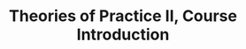 ---
layout: single_embed_slide
title: "Theories of Practice II, Course Introduction"
presentation_id: sz0S0H
canonical_url: /presentations/sz0S0H/
slides:
  - slide_name: ../deck-6222-large-0.jpeg
    slide_thumbnail: ../deck-6222-thumb-0.jpeg
    slide_text: >
      <p><strong>Time</strong>: Wednesday’s from 5:30-8:15<br />
      <strong>Date</strong>: 01/13/21
      <strong>Content</strong>: Theories of Practice II, Course Introduction; Course Syllabus
      <strong>Reading Assignment</strong>: N/A
      <strong>Due Dates</strong>:</p>
      <ul>
      <li>
      <strong>A-01: Synchronous Class Engagement</strong> Attend class</li>
      <li>
      <strong>A-02: Asynchronous Class Engagement</strong> Group Introduction due Sunday 01/17/21 at 11:55 PM <em>via Flipgrid</em>
      </li>
      </ul>
      
  - slide_name: ../deck-6222-large-1.jpeg
    slide_thumbnail: ../deck-6222-thumb-1.jpeg
    slide_text: >
      <p>[Whole Class Activity]  Watch a clip from the X-Files Video about a group therapy session for persons in a wheelchair.</p>
      <p>Start 6:21
      End 8:38</p>
      <blockquote>
      <p>The hope is with this class we will get the opportunity to learn how to deal with difficult situations in facilitating groups.</p>
      </blockquote>
      
  - slide_name: ../deck-6222-large-2.jpeg
    slide_thumbnail: ../deck-6222-thumb-2.jpeg
    slide_text: >
      <ul>
      <li>Initial activity</li>
      <li>Discuss class</li>
      <li>Review syllabus</li>
      </ul>
      
  - slide_name: ../deck-6222-large-3.jpeg
    slide_thumbnail: ../deck-6222-thumb-3.jpeg
    slide_text: >
      <blockquote>
      <p>I hope that you all had a wonderful break. Because this is a groups class, I try to introduce you guys to a number of group activities that you can use for groups yourselves. This is one:</p>
      </blockquote>
      <p>Have people come and get as many or as few M&amp;M’s as they so desire. Tell them to wait to eat them.</p>
      <p>-&gt; Click</p>
      <p>Go through by color and have people answer based on the color of candy that they have. Questions as follows:</p>
      <p>Red: favorite activity done during break
      Green: favorite food eaten over the holidays
      Yellow: favorite movie or TV show
      Orange: tradition that is unique to your family
      Brown: something you are looking forward to this year
      Blue: wild cards</p>
      
  - slide_name: ../deck-6222-large-4.jpeg
    slide_thumbnail: ../deck-6222-thumb-4.jpeg
    slide_text: >
      <blockquote>
      <p>I just want to bring back a reminder and thoughts about expectations.</p>
      </blockquote>
      
  - slide_name: ../deck-6222-large-5.jpeg
    slide_thumbnail: ../deck-6222-thumb-5.jpeg
    slide_text: >
      <blockquote>
      <p>What we want to be able to do is come to a place where we are able to meet in the middle with out expectations… and that you’re happy and so am I.</p>
      </blockquote>
      <ul>
      <li>Cooperative Arrangement
      <ul>
      <li>Break vs. leaving early</li>
      <li>Sharing the air</li>
      </ul>
      </li>
      <li>Nonnegotiable
      <ul>
      <li>Timeliness</li>
      <li>Participation</li>
      <li>High academic standards</li>
      </ul>
      </li>
      <li>Open / laid back</li>
      <li>Having fun</li>
      </ul>
      
  - slide_name: ../deck-6222-large-6.jpeg
    slide_thumbnail: ../deck-6222-thumb-6.jpeg
    slide_text: >
      <blockquote>
      <p>I also wanted to spend a little bit of time talking about some of our online classroom norms.</p>
      </blockquote>
      <ul>
      <li>The best way to make sure everybody has opportunities to participate (draw out what they think are some good ideas of how I can facilitate this class and the need for grace)</li>
      <li>Devices (use of a computer, not be driving)</li>
      <li>Chat and zoom functions (how to use it)</li>
      <li>Camera during class (preference is on, but understand when unable to… also discuss Zoom backgrounds)</li>
      </ul>
      
  - slide_name: ../deck-6222-large-7.jpeg
    slide_thumbnail: ../deck-6222-thumb-7.jpeg
    slide_text: >
      <p>Go section by section</p>
      
  - slide_name: ../deck-6222-large-8.jpeg
    slide_thumbnail: ../deck-6222-thumb-8.jpeg
    slide_text: >
      <ul>
      <li>Course Description</li>
      <li>Course Purpose</li>
      <li>Relationship to Other Sequences and/or Other Courses</li>
      </ul>
      
  - slide_name: ../deck-6222-large-9.jpeg
    slide_thumbnail: ../deck-6222-thumb-9.jpeg
    slide_text: >
      <p>Textbook: Empowerment Series: Direct Social Work Practice Theory and Skills</p>
      <p>Helpful Resources</p>
      <ul>
      <li>APA Style Guide</li>
      <li>OWL at Purdue</li>
      <li>Google Scholar</li>
      <li>Eagle Search</li>
      </ul>
      
  - slide_name: ../deck-6222-large-10.jpeg
    slide_thumbnail: ../deck-6222-thumb-10.jpeg
    slide_text: >
      <ol>
      <li>Demonstrate Ethical and Professional Behavior</li>
      <li>Engage Diversity and Difference in Practice</li>
      <li>Advance Human Rights and Social, Economic, and Environmental Justice
      <strong>4. Engage in Practice-informed Research and Research-informed Practice</strong>
      </li>
      <li>Engage in Policy Practice</li>
      <li>Engage with Individuals, Families, Groups, Organizations, and Communities</li>
      <li>Assess Individuals, Families, Groups, Organizations, and Communities
      <strong>8. Intervene with Individuals, Families, Groups, Organizations, and Communities</strong>
      </li>
      <li>Evaluate Practice with Individuals, Families, Groups, Organizations, and Communities</li>
      </ol>
      
  - slide_name: ../deck-6222-large-11.jpeg
    slide_thumbnail: ../deck-6222-thumb-11.jpeg
    slide_text: >
      <ul>
      <li>Lecture</li>
      <li>Role plays and practice opportunities</li>
      <li>Small group discussion</li>
      <li>Whole group discussion</li>
      <li>Group Activities</li>
      </ul>
      
  - slide_name: ../deck-6222-large-12.jpeg
    slide_thumbnail: ../deck-6222-thumb-12.jpeg
    slide_text: >
      <p>Assignment | Points | Percentage
      —- | —- | —-
      A-01: Synchronous Class Engagement and Attendance | 50 | 12.5%
      A-02: Asynchronous Class Engagement | 50 | 12.5%
      A-03a: Family Treatment Modality Research Paper | 100 | 25%
      A-03b: Family Treatment Modality Research Presentation | 100 | 25%
      A-04: Research Paper to Inform Group Practice | 100 | 25%
      TOTAL | 400 | 100%
      A-05a [EC]: Group Participation Reflective Paper | 20 | 5%
      A-05b [EC]: Evidence-Based Practices for Culturally Competent Social Work | 40 | 10%</p>
      
  - slide_name: ../deck-6222-large-13.jpeg
    slide_thumbnail: ../deck-6222-thumb-13.jpeg
    slide_text: >
      <p>Who’s information is this?</p>
      
  - slide_name: ../deck-6222-large-14.jpeg
    slide_thumbnail: ../deck-6222-thumb-14.jpeg
    slide_text: >
      <ul>
      <li>Attendance
      <ul>
      <li>Grading</li>
      <li>Being responsible (professionalism EPAS 1.1)</li>
      </ul>
      </li>
      <li>Library
      <ul>
      <li>Toppanish info</li>
      </ul>
      </li>
      <li>Credit Hour Requirements
      <ul>
      <li>Framework to give an idea about what to expect with a course.</li>
      </ul>
      </li>
      <li>Campus Security &amp; Safety
      <ul>
      <li>Contact information</li>
      <li>Snow days</li>
      </ul>
      </li>
      <li>Accommodation Policy
      <ul>
      <li>Options and help available</li>
      </ul>
      </li>
      </ul>
      
  - slide_name: ../deck-6222-large-15.jpeg
    slide_thumbnail: ../deck-6222-thumb-15.jpeg
    slide_text: >
      <ul>
      <li>Importance of reaching out</li>
      <li>Best ways to get ahold of me</li>
      </ul>
      
  - slide_name: ../deck-6222-large-16.jpeg
    slide_thumbnail: ../deck-6222-thumb-16.jpeg
    slide_text: >
      
  - slide_name: ../deck-6222-large-17.jpeg
    slide_thumbnail: ../deck-6222-thumb-17.jpeg
    slide_text: >
      <ul>
      <li>How I use them</li>
      <li>Scoring</li>
      <li>Feedback</li>
      </ul>
      
  - slide_name: ../deck-6222-large-18.jpeg
    slide_thumbnail: ../deck-6222-thumb-18.jpeg
    slide_text: >
      <p>Don’t forget to read, Send me your contact info, and do you your flipgrid video</p>
      
---
